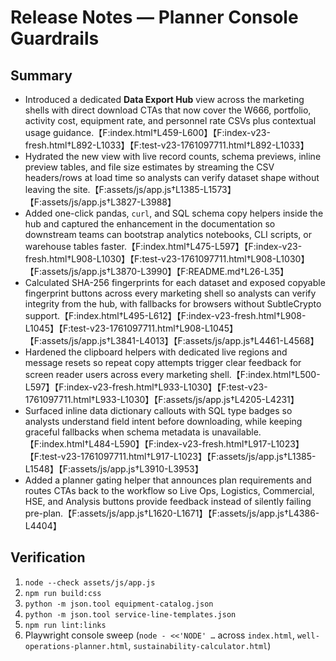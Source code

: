 # Release Notes — Planner Console Guardrails

## Summary

- Introduced a dedicated **Data Export Hub** view across the marketing shells with direct download CTAs that now cover the W666, portfolio, activity cost, equipment rate, and personnel rate CSVs plus contextual usage guidance.【F:index.html†L459-L600】【F:index-v23-fresh.html†L892-L1033】【F:test-v23-1761097711.html†L892-L1033】
- Hydrated the new view with live record counts, schema previews, inline preview tables, and file size estimates by streaming the CSV headers/rows at load time so analysts can verify dataset shape without leaving the site.【F:assets/js/app.js†L1385-L1573】【F:assets/js/app.js†L3827-L3988】
- Added one-click pandas, <code>curl</code>, and SQL schema copy helpers inside the hub and captured the enhancement in the documentation so downstream teams can bootstrap analytics notebooks, CLI scripts, or warehouse tables faster.【F:index.html†L475-L597】【F:index-v23-fresh.html†L908-L1030】【F:test-v23-1761097711.html†L908-L1030】【F:assets/js/app.js†L3870-L3990】【F:README.md†L26-L35】
- Calculated SHA-256 fingerprints for each dataset and exposed copyable fingerprint buttons across every marketing shell so analysts can verify integrity from the hub, with fallbacks for browsers without SubtleCrypto support.【F:index.html†L495-L612】【F:index-v23-fresh.html†L908-L1045】【F:test-v23-1761097711.html†L908-L1045】【F:assets/js/app.js†L3841-L4013】【F:assets/js/app.js†L4461-L4568】
- Hardened the clipboard helpers with dedicated live regions and message resets so repeat copy attempts trigger clear feedback for screen reader users across every marketing shell.【F:index.html†L500-L597】【F:index-v23-fresh.html†L933-L1030】【F:test-v23-1761097711.html†L933-L1030】【F:assets/js/app.js†L4205-L4231】
- Surfaced inline data dictionary callouts with SQL type badges so analysts understand field intent before downloading, while keeping graceful fallbacks when schema metadata is unavailable.【F:index.html†L484-L590】【F:index-v23-fresh.html†L917-L1023】【F:test-v23-1761097711.html†L917-L1023】【F:assets/js/app.js†L1385-L1548】【F:assets/js/app.js†L3910-L3953】
- Added a planner gating helper that announces plan requirements and routes CTAs back to the workflow so Live Ops, Logistics, Commercial, HSE, and Analysis buttons provide feedback instead of silently failing pre-plan.【F:assets/js/app.js†L1620-L1671】【F:assets/js/app.js†L4386-L4404】

## Verification

1. `node --check assets/js/app.js`
2. `npm run build:css`
3. `python -m json.tool equipment-catalog.json`
4. `python -m json.tool service-line-templates.json`
5. `npm run lint:links`
6. Playwright console sweep (`node - <<'NODE' …` across `index.html`, `well-operations-planner.html`, `sustainability-calculator.html`)
